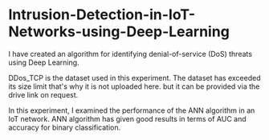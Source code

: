 # Intrusion-Detection-in-IoT-Networks-using-Deep-Learning

I have created an algorithm for identifying denial-of-service (DoS) threats using Deep Learning.

DDos_TCP is the dataset used in this experiment. The dataset has exceeded its size limit that's why it is not uploaded here. but it can be provided via the drive link on request.

In this experiment, I examined the performance of the ANN algorithm in an IoT network. ANN algorithm has given good results in terms of AUC and accuracy for binary classification.
